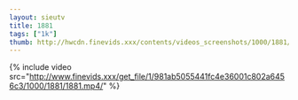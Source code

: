 ```yaml
--- 
layout: sieutv
title: 1881
tags: ["1k"]
thumb: http://hwcdn.finevids.xxx/contents/videos_screenshots/1000/1881/preview.mp4.jpg
---
```

{% include video src="http://www.finevids.xxx/get_file/1/981ab5055441fc4e36001c802a6456c3/1000/1881/1881.mp4/" %} 
